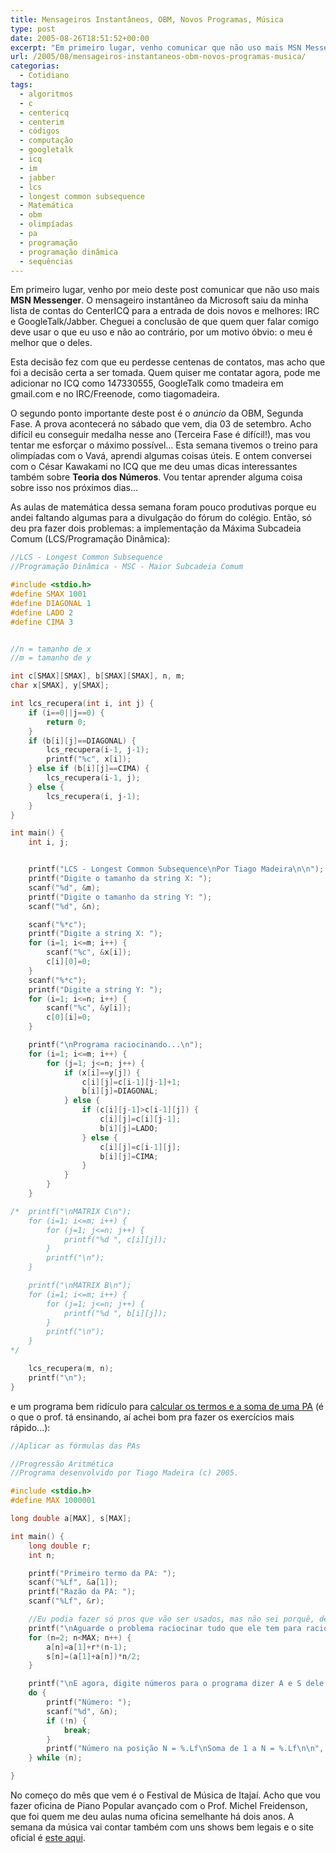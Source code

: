 ```yaml
---
title: Mensageiros Instantâneos, OBM, Novos Programas, Música
type: post
date: 2005-08-26T18:51:52+00:00
excerpt: "Em primeiro lugar, venho comunicar que não uso mais MSN Messenger. Cheguei a conclusão de quem quer falar comigo deve usar o que eu uso e não ao contrário, por um motivo óbvio: o meu é melhor que o deles."
url: /2005/08/mensageiros-instantaneos-obm-novos-programas-musica/
categorias:
  - Cotidiano
tags:
  - algoritmos
  - c
  - centericq
  - centerim
  - códigos
  - computação
  - googletalk
  - icq
  - im
  - jabber
  - lcs
  - longest common subsequence
  - Matemática
  - obm
  - olimpíadas
  - pa
  - programação
  - programação dinâmica
  - sequências
---
```


Em primeiro lugar, venho por meio deste post comunicar que não uso mais **MSN Messenger**. O mensageiro instantâneo da Microsoft saiu da minha lista de contas do CenterICQ para a entrada de dois novos e melhores: IRC e GoogleTalk/Jabber. Cheguei a conclusão de que quem quer falar comigo deve usar o que eu uso e não ao contrário, por um motivo óbvio: o meu é melhor que o deles.

Esta decisão fez com que eu perdesse centenas de contatos, mas acho que foi a decisão certa a ser tomada. Quem quiser me contatar agora, pode me adicionar no ICQ como 147330555, GoogleTalk como tmadeira em gmail.com e no IRC/Freenode, como tiagomadeira.

O segundo ponto importante deste post é o _anúncio_ da OBM, Segunda Fase. A prova acontecerá no sábado que vem, dia 03 de setembro. Acho difícil eu conseguir medalha nesse ano (Terceira Fase é difícil!), mas vou tentar me esforçar o máximo possível… Esta semana tivemos o treino para olimpíadas com o Vavá, aprendi algumas coisas úteis. E ontem conversei com o César Kawakami no ICQ que me deu umas dicas interessantes também sobre **Teoria dos Números**. Vou tentar aprender alguma coisa sobre isso nos próximos dias…

As aulas de matemática dessa semana foram pouco produtivas porque eu andei faltando algumas para a divulgação do fórum do colégio. Então, só deu pra fazer dois problemas: a implementação da Máxima Subcadeia Comum (LCS/Programação Dinâmica):

```c
//LCS - Longest Common Subsequence
//Programação Dinâmica - MSC - Maior Subcadeia Comum

#include <stdio.h>
#define SMAX 1001
#define DIAGONAL 1
#define LADO 2
#define CIMA 3


//n = tamanho de x
//m = tamanho de y

int c[SMAX][SMAX], b[SMAX][SMAX], n, m;
char x[SMAX], y[SMAX];

int lcs_recupera(int i, int j) {
	if (i==0||j==0) {
		return 0;
	}
	if (b[i][j]==DIAGONAL) {
		lcs_recupera(i-1, j-1);
		printf("%c", x[i]);
	} else if (b[i][j]==CIMA) {
		lcs_recupera(i-1, j);
	} else {
		lcs_recupera(i, j-1);
	}
}

int main() {
	int i, j;


	printf("LCS - Longest Common Subsequence\nPor Tiago Madeira\n\n");
	printf("Digite o tamanho da string X: ");
	scanf("%d", &m);
	printf("Digite o tamanho da string Y: ");
	scanf("%d", &n);

	scanf("%*c");
	printf("Digite a string X: ");
	for (i=1; i<=m; i++) {
		scanf("%c", &x[i]);
		c[i][0]=0;
	}
	scanf("%*c");
	printf("Digite a string Y: ");
	for (i=1; i<=n; i++) {
		scanf("%c", &y[i]);
		c[0][i]=0;
	}

	printf("\nPrograma raciocinando...\n");
	for (i=1; i<=m; i++) {
		for (j=1; j<=n; j++) {
			if (x[i]==y[j]) {
				c[i][j]=c[i-1][j-1]+1;
				b[i][j]=DIAGONAL;
			} else {
				if (c[i][j-1]>c[i-1][j]) {
					c[i][j]=c[i][j-1];
					b[i][j]=LADO;
				} else {
					c[i][j]=c[i-1][j];
					b[i][j]=CIMA;
				}
			}
		}
	}

/*	printf("\nMATRIX C\n");
	for (i=1; i<=m; i++) {
		for (j=1; j<=n; j++) {
			printf("%d ", c[i][j]);
		}
		printf("\n");
	}

	printf("\nMATRIX B\n");
	for (i=1; i<=m; i++) {
		for (j=1; j<=n; j++) {
			printf("%d ", b[i][j]);
		}
		printf("\n");
	}
*/

	lcs_recupera(m, n);
	printf("\n");
}
```

e um programa bem ridículo para [calcular os termos e a soma de uma PA][1] (é o que o prof. tá ensinando, aí achei bom pra fazer os exercícios mais rápido...):

```c
//Aplicar as fórmulas das PAs

//Progressão Aritmética
//Programa desenvolvido por Tiago Madeira (c) 2005.

#include <stdio.h>
#define MAX 1000001

long double a[MAX], s[MAX];

int main() {
	long double r;
	int n;

	printf("Primeiro termo da PA: ");
	scanf("%Lf", &a[1]);
	printf("Razão da PA: ");
	scanf("%Lf", &r);

	//Eu podia fazer só pros que vão ser usados, mas não sei porquê, deu vontade de fazer assim... =)
	printf("\nAguarde o problema raciocinar tudo que ele tem para raciocinar...\n");
	for (n=2; n<MAX; n++) {
		a[n]=a[1]+r*(n-1);
		s[n]=(a[1]+a[n])*n/2;
	}

	printf("\nE agora, digite números para o programa dizer A e S dele.\n");
	do {
		printf("Número: ");
		scanf("%d", &n);
		if (!n) {
			break;
		}
		printf("Número na posição N = %.Lf\nSoma de 1 a N = %.Lf\n\n", a[n], s[n]);
	} while (n);

}
```

No começo do mês que vem é o Festival de Música de Itajaí. Acho que vou fazer oficina de Piano Popular avançado com o Prof. Michel Freidenson, que foi quem me deu aulas numa oficina semelhante há dois anos. A semana da música vai contar também com uns shows bem legais e o site oficial é [este aqui][2].

[1]: /script/pa.c
[2]: http://www.fundacaoculturaldeitajai.com.br
